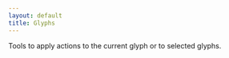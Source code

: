 ```yaml
---
layout: default
title: Glyphs
---
```


Tools to apply actions to the current glyph or to selected glyphs.
